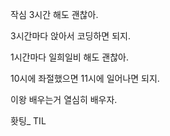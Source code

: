 작심 3시간 해도 괜찮아.

3시간마다 앉아서 코딩하면 되지.

1시간마다 일희일비 해도 괜찮아.

10시에 좌절했으면 11시에 일어나면 되지.



이왕 배우는거 열심히 배우자.

홧팅_ TIL
